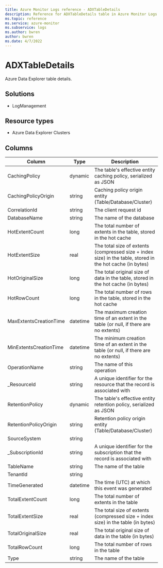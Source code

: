 ```yaml
---
title: Azure Monitor Logs reference - ADXTableDetails
description: Reference for ADXTableDetails table in Azure Monitor Logs.
ms.topic: reference
ms.service: azure-monitor
ms.subservice: logs
ms.author: bwren
author: bwren
ms.date: 4/7/2022
---
```


# ADXTableDetails

 Azure Data Explorer table details.

## Solutions

- LogManagement
## Resource types

- Azure Data Explorer Clusters




## Columns

| Column | Type | Description |
| --- | --- | --- |
| CachingPolicy | dynamic | The table's effective entity caching policy, serialized as JSON |
| CachingPolicyOrigin | string | Caching policy origin entity (Table/Database/Cluster) |
| CorrelationId | string | The client request id |
| DatabaseName | string | The name of the database |
| HotExtentCount | long | The total number of extents in the table, stored in the hot cache |
| HotExtentSize | real | The total size of extents (compressed size + index size) in the table, stored in the hot cache (in bytes) |
| HotOriginalSize | long | The total original size of data in the table, stored in the hot cache (in bytes) |
| HotRowCount | long | The total number of rows in the table, stored in the hot cache |
| MaxExtentsCreationTime | datetime | The maximum creation time of an extent in the table (or null, if there are no extents) |
| MinExtentsCreationTime | datetime | The minimum creation time of an extent in the table (or null, if there are no extents) |
| OperationName | string | The name of this operation |
| _ResourceId | string | A unique identifier for the resource that the record is associated with |
| RetentionPolicy | dynamic | The table's effective entity retention policy, serialized as JSON |
| RetentionPolicyOrigin | string | Retention policy origin entity (Table/Database/Cluster) |
| SourceSystem | string |  |
| _SubscriptionId | string | A unique identifier for the subscription that the record is associated with |
| TableName | string | The name of the table |
| TenantId | string |  |
| TimeGenerated | datetime | The time (UTC) at which this event was generated |
| TotalExtentCount | long | The total number of extents in the table |
| TotalExtentSize | real | The total size of extents (compressed size + index size) in the table (in bytes) |
| TotalOriginalSize | real | The total original size of data in the table (in bytes) |
| TotalRowCount | long | The total number of rows in the table |
| Type | string | The name of the table |
